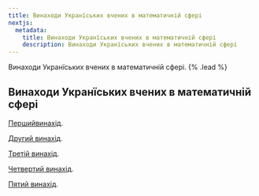 ```yaml
---
title: Винаходи Укранїських вчених в математичній сфері
nextjs:
  metadata:
    title: Винаходи Укранїських вчених в математичній сфері
    description: Винаходи Укранїських вчених в математичній сфері
---
```


Винаходи Укранїських вчених в математичній сфері. {% .lead %}

## Винаходи Укранїських вчених в математичній сфері
[Першийвинахід]().



[Другий винахід]().



[Третій винахід]().



[Четвертий винахід]().



[Пятий винахід]().
